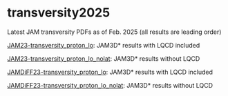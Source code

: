 # transversity2025
Latest JAM transversity PDFs as of Feb. 2025 (all results are leading order)

<ins>JAM23-transversity_proton_lo</ins>: JAM3D* results with LQCD included

<ins>JAM23-transversity_proton_lo_nolat</ins>: JAM3D* results without LQCD

<ins>JAMDiFF23-transversity_proton_lo</ins>: JAM3D* results with LQCD included

<ins>JAMDiFF23-transversity_proton_lo_nolat</ins>: JAM3D* results without LQCD

